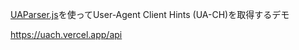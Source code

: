[UAParser.js](https://uaparser.dev/)を使ってUser-Agent Client Hints (UA-CH)を取得するデモ


https://uach.vercel.app/api
